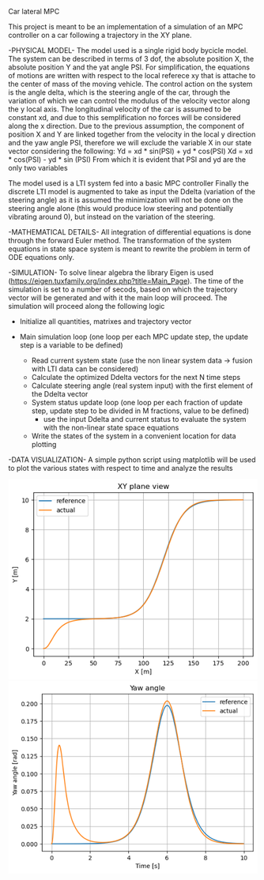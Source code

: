 Car lateral MPC

This project is meant to be an implementation of a simulation of an MPC controller on a car following a trajectory in the XY plane.

-PHYSICAL MODEL-
The model used is a single rigid body bycicle model.
The system can be described in terms of 3 dof, the absolute position X, the absolute position Y and the yat angle PSI.
For simplification, the equations of motions are written with respect to the local referece xy that is attache to the center of mass of the moving vehicle.
The control action on the system is the angle delta, which is the steering angle of the car, through the variation of which we can control the modulus of the velocity vector along the y local axis.
The longitudinal velocity of the car is assumed to be constant xd, and due to this semplification no forces will be considered along the x direction.
Due to the previous assumption, the component of position X and Y are linked together from the velocity in the local y direction and the yaw angle PSI, therefore we will exclude the variable X in our state vector considering the following:
Yd = xd * sin(PSI) + yd * cos(PSI)
Xd = xd * cos(PSI) - yd * sin (PSI)
From which it is evident that PSI and yd are the only two variables

The model used is a LTI system fed into a basic MPC controller
Finally the discrete LTI model is augmented to take as input the Ddelta (variation of the steering angle) as it is assumed the minimization will not be done on the steering angle alone (this would produce low steering and potentially vibrating around 0), but instead on the variation of the steering.

-MATHEMATICAL DETAILS-
All integration of differential equations is done through the forward Euler method.
The transformation of the system equations in state space system is meant to rewrite the problem in term of ODE equations only.

-SIMULATION-
To solve linear algebra the library Eigen is used (https://eigen.tuxfamily.org/index.php?title=Main_Page).
The time of the simulation is set to a number of secods, based on which the trajectory vector will be generated and with it the main loop will proceed.
The simulation will proceed along the following logic

- Initialize all quantities, matrixes and trajectory vector

- Main simulation loop (one loop per each MPC update step, the update step is a variable to be defined)
    - Read current system state (use the non linear system data -> fusion with LTI data can be considered)
    - Calculate the optimized Ddelta vectors for the next N time steps
    - Calculate steering angle (real system input) with the first element of the Ddelta vector
    - System status update loop (one loop per each fraction of update step, update step to be divided in M fractions, value to be defined)
        - use the input Ddelta and current status to evaluate the system with the non-linear state space equations
    - Write the states of the system in a convenient location for data plotting

-DATA VISUALIZATION-
A simple python script using matplotlib will be used to plot the various states with respect to time and analyze the results

![XY](XYplane.png)
![Yaw](yawAngle.png)